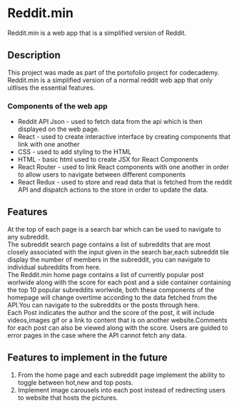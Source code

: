 # Reddit.min
Reddit.min is a web app that is a simplified version of Reddit.

## Description
This project was made as part of the portofolio project for codecademy. Reddit.min is a simplified version of a normal reddit web app that only uitlises the essential features. 

### Components of the web app
* Reddit API Json - used to fetch data from the api which is then displayed on the web page.
* React - used to create interactive interface by creating components that link with one another
* CSS - used to add styling to the HTML
* HTML - basic html used to create JSX for React Components
* React Router - used to link React components with one another in order to allow users to navigate between different components
* React Redux - used to store and read data that is fetched from the reddit API and dispatch actions to the store in order to update the data.

## Features

At the top of each page is a search bar which can be used to navigate to any subreddit.  
The subreddit search page contains a list of subreddits that are most closely associated with the input given in the search bar,each subreddit tile display the number of members in the subreddit, you can navigate to individual subreddits from here.    
The Reddit.min home page contains a list of currently popular post worlwide along with the score for each post and a side container containing the top 10 popular subreddits worlwide, both these components of the homepage will change overtime according to the data fetched from the API.You can navigate to the subreddits or the posts through here.  
Each Post indicates the author and the score of the post, it will include videos,images gif or a link to content that is on another website.Comments for each post can also be viewed along with the score.
Users are guided to error pages in the case where the API cannot fetch any data.

## Features to implement in the future
1. From the home page and each subreddit page implement the ability to toggle between hot,new and top posts.  
2. Implement image carousels into each post instead of redirecting users to website that hosts the pictures.


